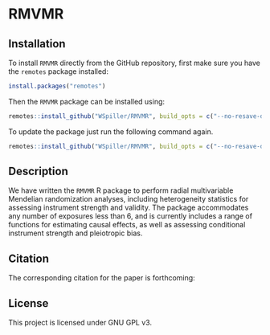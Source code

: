 # RMVMR

## Installation

To install `RMVMR` directly from the GitHub repository, first make sure you have the `remotes` package installed:

```r
install.packages("remotes")
```

Then the `RMVMR` package can be installed using:
```r
remotes::install_github("WSpiller/RMVMR", build_opts = c("--no-resave-data", "--no-manual"), build_vignettes = TRUE)
```

To update the package just run the following command again.
```r
remotes::install_github("WSpiller/RMVMR", build_opts = c("--no-resave-data", "--no-manual"), build_vignettes = TRUE)
``` 

## Description

We have written the `RMVMR` R package to perform radial multivariable Mendelian randomization analyses, including heterogeneity
statistics for assessing instrument strength and validity. The package accommodates any number of exposures less than 6,
and is currently includes a range of functions for estimating causal effects, as well as assessing conditional instrument strength and pleiotropic bias.



## Citation

The corresponding citation for the paper is forthcoming:

## License

This project is licensed under GNU GPL v3.



